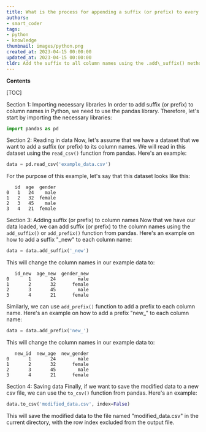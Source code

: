 ```yaml
---
title: What is the process for appending a suffix (or prefix) to every column name?
authors:
- smart_coder
tags:
- python
- knowledge
thumbnail: images/python.png
created_at: 2023-04-15 00:00:00
updated_at: 2023-04-15 00:00:00
tldr: Add the suffix to all column names using the .add\_suffix() method or add the prefix to all column names using the .add\_prefix() method.
---
```


**Contents**

[TOC]

Section 1: Importing necessary libraries
In order to add suffix (or prefix) to column names in Python, we need to use the pandas library. Therefore, let's start by importing the necessary libraries:

```python
import pandas as pd
```

Section 2: Reading in data
Now, let's assume that we have a dataset that we want to add a suffix (or prefix) to its column names. We will read in this dataset using the `read_csv()` function from pandas. Here's an example:

```python
data = pd.read_csv('example_data.csv')
```

For the purpose of this example, let's say that this dataset looks like this:
```
   id  age  gender
0   1   24    male
1   2   32  female
2   3   45    male
3   4   21  female
```

Section 3: Adding suffix (or prefix) to column names
Now that we have our data loaded, we can add suffix (or prefix) to the column names using the `add_suffix()` or `add_prefix()` function from pandas. Here's an example on how to add a suffix "_new" to each column name:

```python
data = data.add_suffix('_new')
```

This will change the column names in our example data to:

```
   id_new  age_new  gender_new
0       1       24        male
1       2       32      female
2       3       45        male
3       4       21      female
```

Similarly, we can use `add_prefix()` function to add a prefix to each column name. Here's an example on how to add a prefix "new_" to each column name:

```python
data = data.add_prefix('new_')
```

This will change the column names in our example data to:

```
   new_id  new_age  new_gender
0       1       24        male
1       2       32      female
2       3       45        male
3       4       21      female
```

Section 4: Saving data
Finally, if we want to save the modified data to a new csv file, we can use the `to_csv()` function from pandas. Here's an example:

```python
data.to_csv('modified_data.csv', index=False)
```

This will save the modified data to the file named "modified_data.csv" in the current directory, with the row index excluded from the output file.
